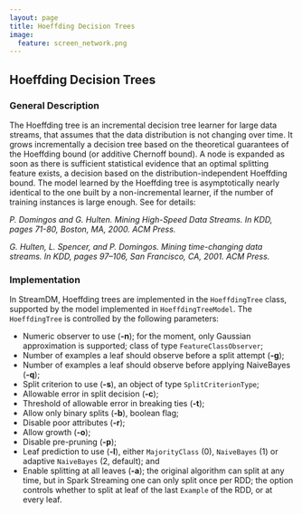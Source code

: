 ```yaml
---
layout: page
title: Hoeffding Decision Trees
image:
  feature: screen_network.png
---
```


## Hoeffding Decision Trees

### General Description

The Hoeffding tree is an incremental decision tree learner for large data
streams, that assumes that the data distribution is not changing over time. It
grows incrementally a decision tree based on the theoretical guarantees of the
Hoeffding bound (or additive Chernoff bound). A node is expanded as soon as
there is sufficient statistical evidence that an optimal splitting feature
exists, a decision based on the distribution-independent Hoeffding bound. The
model learned by the Hoeffding tree is asymptotically nearly identical to the
one built by a non-incremental learner, if the number of training instances is
large enough. See for details:

*P. Domingos and G. Hulten. Mining High-Speed Data Streams. In KDD, pages 71-80,
Boston, MA, 2000. ACM Press.*

*G. Hulten, L. Spencer, and P. Domingos. Mining time-changing data streams. In
KDD, pages 97–106, San Francisco, CA, 2001. ACM Press.*

### Implementation

In StreamDM, Hoeffding trees are implemented in the `HoeffdingTree` class,
supported by the model implemented in `HoeffdingTreeModel`. The `HoeffdingTree`
is controlled by the following parameters:

* Numeric observer to use (**-n**); for the moment, only Gaussian approximation is supported; class of type `FeatureClassObserver`;
* Number of examples a leaf should observe before a split attempt (**-g**);
* Number of examples a leaf should observe before applying NaiveBayes (**-q**);
* Split criterion to use (**-s**), an object of type `SplitCriterionType`;
* Allowable error in split decision (**-c**);
* Threshold of allowable error in breaking ties (**-t**);
* Allow only binary splits (**-b**), boolean flag;
* Disable poor attributes (**-r**);
* Allow growth (**-o**);
* Disable pre-pruning (**-p**);
* Leaf prediction to use (**-l**), either `MajorityClass` (0), `NaiveBayes` (1)
  or adaptive `NaiveBayes` (2, default); and
* Enable splitting at all leaves (**-a**); the original algorithm can split at
  any time, but in Spark Streaming one can only split once per RDD; the option
  controls whether to split at leaf of the last `Example` of the RDD, or at
  every leaf.
